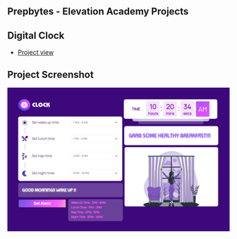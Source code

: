## Prepbytes - Elevation Academy Projects

## Digital Clock
  - [Project view](https://prakasravichandran.github.io/Digital-Clock/)

## Project Screenshot

 ![Digital Clock](./preview.png "Digital Clock")
